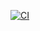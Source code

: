 [![CI](https://github.com/dcognata/demo/actions/workflows/ci.yaml/badge.svg?branch=develop)](https://github.com/dcognata/demo/actions/workflows/ci.yaml)
